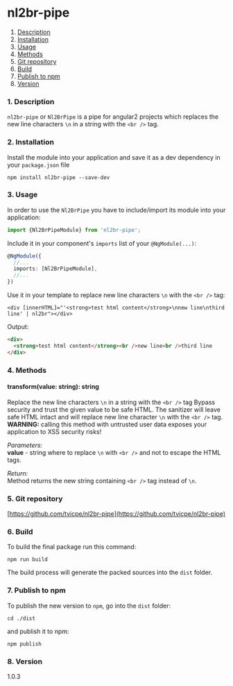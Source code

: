 nl2br-pipe
=====
1. [Description](#description)
2. [Installation](#installation)
3. [Usage](#usage)
4. [Methods](#methods)
5. [Git repository](#git)
6. [Build](#build)
7. [Publish to npm](#publish)
8. [Version](#version)

### <a name="description"></a>1. Description
`nl2br-pipe` or `Nl2BrPipe` is a pipe for angular2 projects 
which replaces the new line characters `\n` in a string with 
the `<br />` tag.
  
### <a name="installation"></a>2. Installation
Install the module into your application and save it as a dev 
dependency in your `package.json` file  
```
npm install nl2br-pipe --save-dev
```

### <a name="usage"></a>3. Usage
In order to use the `Nl2BrPipe` you have to include/import its module 
into your application:

```typescript
import {Nl2BrPipeModule} from 'nl2br-pipe';
```

Include it in your component's `imports` list of your `@NgModule(...)`:
```typescript
@NgModule({
  //...
  imports: [Nl2BrPipeModule],
  //...
})
```

Use it in your template to replace new line characters `\n` with 
the `<br />` tag:
```angular2html
<div [innerHTML]="'<strong>test html content</strong>\nnew line\nthird line' | nl2br"></div>
```
  
Output:
```html
<div>
  <strong>test html content</strong><br />new line<br />third line
</div>
```
  
  
### <a name="methods"></a>4. Methods
  
#### transform(value: string): string
Replace the new line characters `\n` in a string with 
the `<br />` tag
Bypass security and trust the given value to be safe HTML. 
The sanitizer will leave safe HTML intact and will replace new line 
character `\n` with the `<br />` tag.  
**WARNING:** calling this method with untrusted user data exposes your 
application to XSS security risks!
  
*Parameters:*  
**value** - string where to replace `\n` with `<br />` and not to 
escape the HTML tags.  
  
*Return:*  
Method returns the new string containing `<br />` tag 
instead of `\n`.  
  
  
### <a name="git"></a>5. Git repository
[https://github.com/tvicpe/nl2br-pipe](https://github.com/tvicpe/nl2br-pipe)

### <a name="build"></a>6. Build
To build the final package run this command:
```
npm run build
```
The build process will generate the packed sources into the `dist` folder.  

### <a name="publish"></a>7. Publish to npm
To publish the new version to `npm`, go into the `dist` folder:
```
cd ./dist
```
and publish it to npm:
```
npm publish
```

### <a name="version"></a>8. Version
1.0.3
